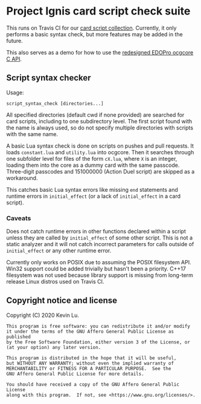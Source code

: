# Project Ignis card script check suite

This runs on Travis CI for our [card script collection](https://github.com/ProjectIgnis/CardScripts). Currently, it only performs a basic syntax check, but more features may be added in the future. 

This also serves as a demo for how to use the [redesigned EDOPro ocgcore C API](https://github.com/edo9300/ygopro-core). 

## Script syntax checker

Usage:
```
script_syntax_check [directories...]
```

All specified directories (default cwd if none provided) are searched for card scripts, including to one subdirectory level. The first script found with the name is always used, so do not specify multiple directories with scripts with the same name.

A basic Lua syntax check is done on scripts on pushes and pull requests. It loads `constant.lua` and `utility.lua` into ocgcore. Then it searches through one subfolder level for files of the form `cX.lua`, where `X` is an integer, loading them into the core as a dummy card with the same passcode. Three-digit passcodes and 151000000 (Action Duel script) are skipped as a workaround.

This catches basic Lua syntax errors like missing `end` statements and runtime errors in `initial_effect` (or a lack of `initial_effect` in a card script).

### Caveats

Does not catch runtime errors in other functions declared within a script unless they are called by `initial_effect` of some other script. This is not a static analyzer and it will not catch incorrect parameters for calls outside of `initial_effect` or any other runtime error.

Currently only works on POSIX due to assuming the POSIX filesystem API. Win32 support could be added trivially but hasn't been a priority. C++17 filesystem was not used because library support is missing from long-term release Linux distros used on Travis CI.

## Copyright notice and license

Copyright (C) 2020  Kevin Lu.
```
This program is free software: you can redistribute it and/or modify
it under the terms of the GNU Affero General Public License as published
by the Free Software Foundation, either version 3 of the License, or
(at your option) any later version.

This program is distributed in the hope that it will be useful,
but WITHOUT ANY WARRANTY; without even the implied warranty of
MERCHANTABILITY or FITNESS FOR A PARTICULAR PURPOSE.  See the
GNU Affero General Public License for more details.

You should have received a copy of the GNU Affero General Public License
along with this program.  If not, see <https://www.gnu.org/licenses/>.
```
